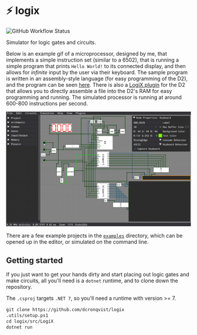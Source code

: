 # ⚡ logix 

![GitHub Workflow Status](https://img.shields.io/github/actions/workflow/status/dcronqvist/logix/tests.yml?branch=master&label=tests)

Simulator for logic gates and circuits.

Below is an example gif of a microprocessor, designed by me, that implements a simple instruction set (similar to a 6502), that is running a simple program that prints `Hello World!` to its connected display, and then allows for _infinite_ input by the user via their keyboard. The sample program is written in an assembly-style language (for easy programming of the D2), and the program can be seen [here](/examples/d2/hw-keyboard.s). There is also a [LogiX plugin](/examples/d2/d2-plugin/) for the D2 that allows you to directly assemble a file into the D2's RAM for easy programming and running. The simulated processor is running at around 600-800 instructions per second.

![Showcasing the D2 processor](media/d2_showcase.gif)

There are a few example projects in the [`examples`](/examples/) directory, which can be opened up in the editor, or simulated on the command line.

## Getting started

If you just want to get your hands dirty and start placing out logic gates and make circuits, all you'll need is a `dotnet` runtime, and to clone down the repository.

The `.csproj` targets `.NET 7`, so you'll need a runtime with version >= 7.

```
git clone https://github.com/dcronqvist/logix
.utils/setup.ps1
cd logix/src/LogiX
dotnet run
```
